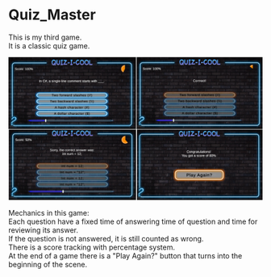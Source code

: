# Quiz_Master
This is my third game.  
It is a classic quiz game.  
  
![alt text](https://github.com/ilya-nuhi/Quiz_Master/blob/main/Quiz_Master.png?raw=true)

Mechanics in this game:  
Each question have a fixed time of answering time of question and time for reviewing its answer.   
If the question is not answered, it is still counted as wrong.  
There is a score tracking with percentage system.  
At the end of a game there is a "Play Again?" button that turns into the beginning of the scene.  
